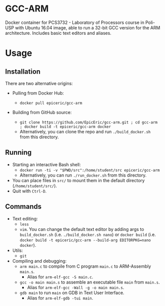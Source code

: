# GCC-ARM

Docker container for PCS3732 - Laboratory of Processors course in Poli-USP with Ubuntu 16.04 image, able to run a 32-bit GCC version for the ARM architecture. Includes basic text editors and aliases.

# Usage

## Installation

There are two alternative origins:

* Pulling from Docker Hub:
	* `docker pull epiceric/gcc-arm`

* Building from GitHub source: 
	* `git clone https://github.com/EpicEric/gcc-arm.git ; cd gcc-arm ; docker build -t epiceric/gcc-arm docker`
	* Alternatively, you can clone the repo and run `./build_docker.sh` from this directory.


## Running

* Starting an interactive Bash shell:
	* `docker run -ti -v "$PWD/src":/home/student/src epiceric/gcc-arm`
	* Alternatively, you can run `./run_docker.sh` from this directory.
* You can place files in `src/` to mount them in the default directory (`/home/student/src/`).
* Quit with `Ctrl-D`.

## Commands

* Text editing:
	* `less`
	* `vim`. You can change the default text editor by adding args to `build_docker.sh` (i.e. `./build_docker.sh nano`) or `docker build` (i.e. `docker build -t epiceric/gcc-arm --build-arg EDITORPKG=nano docker`).
* Utils:
	* `git`
* Compiling and debugging:
	* `arm main.c` to compile from C program `main.c` to ARM-Assembly `main.s`.
		* Alias for `arm-elf-gcc -S main.c`.
	* `gcc -o main main.s` to assemble an executable file `main` from `main.s`.
		* Alias for `arm-elf-gcc -Wall -g -o main main.s`.
	* `gdb main` to run `main` on GDB in Text User Interface.
		* Alias for `arm-elf-gdb -tui main`.


